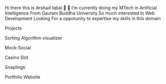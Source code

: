 Hi there this is Arshad Iqbal 👋
🔭 I’m currently doing my MTech in Artificial Intelligence From Gautam Buddha University.So much interested In Web Development Looking For a oppotunity to expertise my skills in this domain 





 
  
  


Projects


Sorting Algorithm visualizer

Mock-Social

Casino Slot

Snaplingo


Portfolio Website
